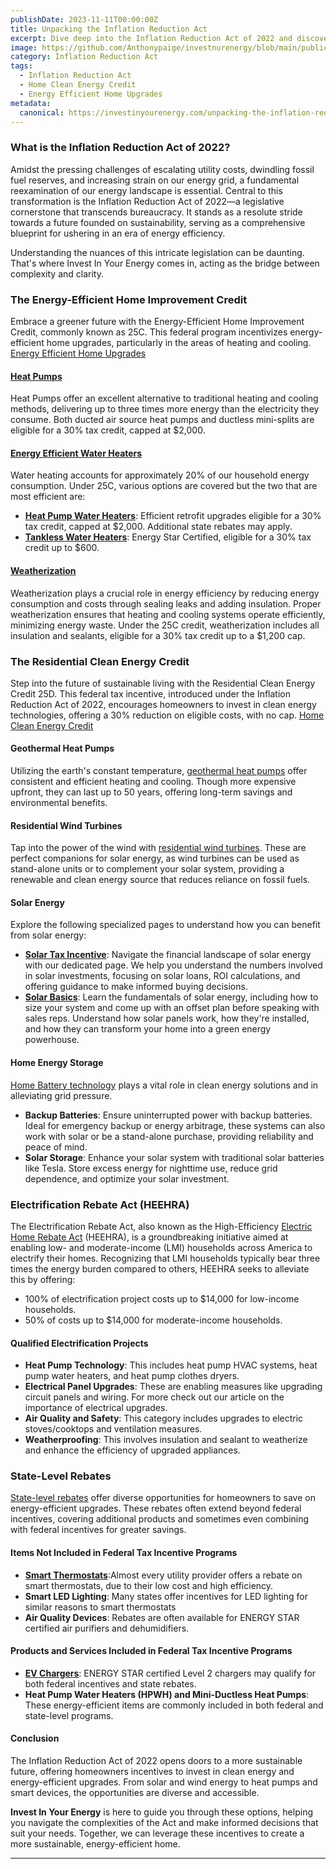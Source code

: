 ```yaml
---
publishDate: 2023-11-11T00:00:00Z
title: Unpacking the Inflation Reduction Act
excerpt: Dive deep into the Inflation Reduction Act of 2022 and discover how it revolutionizes the energy landscape for homeowners, offering incentives for sustainable living.
image: https://github.com/Anthonypaige/investnurenergy/blob/main/public/images/cover-art/IIYE-1-cover-art.png?raw=true
category: Inflation Reduction Act
tags:
  - Inflation Reduction Act
  - Home Clean Energy Credit
  - Energy Efficient Home Upgrades
metadata:
  canonical: https://investinyourenergy.com/unpacking-the-inflation-reduction-act
---
```


### **What is the Inflation Reduction Act of 2022?**

Amidst the pressing challenges of escalating utility costs, dwindling fossil fuel reserves, and increasing strain on our energy grid, a fundamental reexamination of our energy landscape is essential. Central to this transformation is the Inflation Reduction Act of 2022—a legislative cornerstone that transcends bureaucracy. It stands as a resolute stride towards a future founded on sustainability, serving as a comprehensive blueprint for ushering in an era of energy efficiency.

Understanding the nuances of this intricate legislation can be daunting. That's where Invest In Your Energy comes in, acting as the bridge between complexity and clarity.

### **The Energy-Efficient Home Improvement Credit**

Embrace a greener future with the Energy-Efficient Home Improvement Credit, commonly known as 25C. This federal program incentivizes energy-efficient home upgrades, particularly in the areas of heating and cooling. [Energy Efficient Home Upgrades](https://investinyourenergy.com/energy-efficient/energy-efficient-home-upgrades)

#### [**Heat Pumps**](https://investinyourenergy.com/energy-efficient/air-source-heat-pumps)

Heat Pumps offer an excellent alternative to traditional heating and cooling methods, delivering up to three times more energy than the electricity they consume. Both ducted air source heat pumps and ductless mini-splits are eligible for a 30% tax credit, capped at $2,000.

#### [**Energy Efficient Water Heaters**](https://investinyourenergy.com/energy-efficient/energy-efficient-water-heaters)

Water heating accounts for approximately 20% of our household energy consumption. Under 25C, various options are covered but the two that are most efficient are:

- [**Heat Pump Water Heaters**](https://investinyourenergy.com/whats-a-heat-pump-water-heater): Efficient retrofit upgrades eligible for a 30% tax credit, capped at $2,000. Additional state rebates may apply.
- [**Tankless Water Heaters**](https://investinyourenergy.com/is-going-tankless-thankful): Energy Star Certified, eligible for a 30% tax credit up to $600.

#### [**Weatherization**](https://investinyourenergy.com/energy-efficient/weatherization)

Weatherization plays a crucial role in energy efficiency by reducing energy consumption and costs through sealing leaks and adding insulation. Proper weatherization ensures that heating and cooling systems operate efficiently, minimizing energy waste. Under the 25C credit, weatherization includes all insulation and sealants, eligible for a 30% tax credit up to a $1,200 cap.

### **The Residential Clean Energy Credit**

Step into the future of sustainable living with the Residential Clean Energy Credit 25D. This federal tax incentive, introduced under the Inflation Reduction Act of 2022, encourages homeowners to invest in clean energy technologies, offering a 30% reduction on eligible costs, with no cap. [Home Clean Energy Credit](/clean-energy/home-clean-energy-credit)

#### **Geothermal Heat Pumps**

Utilizing the earth's constant temperature, [geothermal heat pumps](https://investinyourenergy.com/clean-energy/geothermal-heat-pumps) offer consistent and efficient heating and cooling. Though more expensive upfront, they can last up to 50 years, offering long-term savings and environmental benefits.

#### **Residential Wind Turbines**

Tap into the power of the wind with [residential wind turbines](https://investinyourenergy.com/clean-energy/residential-wind-turbines). These are perfect companions for solar energy, as wind turbines can be used as stand-alone units or to complement your solar system, providing a renewable and clean energy source that reduces reliance on fossil fuels.

#### **Solar Energy**

Explore the following specialized pages to understand how you can benefit from solar energy:

- [**Solar Tax Incentive**](https://investinyourenergy.com/clean-energy/solar-tax-incentive): Navigate the financial landscape of solar energy with our dedicated page. We help you understand the numbers involved in solar investments, focusing on solar loans, ROI calculations, and offering guidance to make informed buying decisions.
- [**Solar Basics**](https://investinyourenergy.com/clean-energy/solar-energy-basics): Learn the fundamentals of solar energy, including how to size your system and come up with an offset plan before speaking with sales reps. Understand how solar panels work, how they're installed, and how they can transform your home into a green energy powerhouse.

#### **Home Energy Storage**

[Home Battery technology](https://investinyourenergy.com/clean-energy/home-energy-storage) plays a vital role in clean energy solutions and in alleviating grid pressure.

- **Backup Batteries**: Ensure uninterrupted power with backup batteries. Ideal for emergency backup or energy arbitrage, these systems can also work with solar or be a stand-alone purchase, providing reliability and peace of mind.
- **Solar Storage**: Enhance your solar system with traditional solar batteries like Tesla. Store excess energy for nighttime use, reduce grid dependence, and optimize your solar investment.

### **Electrification Rebate Act (HEEHRA)**

The Electrification Rebate Act, also known as the High-Efficiency [Electric Home Rebate Act](https://investinyourenergy.com/what-we-know-about-heehra) (HEEHRA), is a groundbreaking initiative aimed at enabling low- and moderate-income (LMI) households across America to electrify their homes. Recognizing that LMI households typically bear three times the energy burden compared to others, HEEHRA seeks to alleviate this by offering:

- 100% of electrification project costs up to $14,000 for low-income households.
- 50% of costs up to $14,000 for moderate-income households.

#### **Qualified Electrification Projects**

- **Heat Pump Technology**: This includes heat pump HVAC systems, heat pump water heaters, and heat pump clothes dryers.
- **Electrical Panel Upgrades**: These are enabling measures like upgrading circuit panels and wiring. For more check out our article on the importance of electrical upgrades.
- **Air Quality and Safety**: This category includes upgrades to electric stoves/cooktops and ventilation measures.
- **Weatherproofing**: This involves insulation and sealant to weatherize and enhance the efficiency of upgraded appliances.

### **State-Level Rebates**

[State-level rebates](https://investinyourenergy.com/state-level-energy-efficient-rebates) offer diverse opportunities for homeowners to save on energy-efficient upgrades. These rebates often extend beyond federal incentives, covering additional products and sometimes even combining with federal incentives for greater savings.

#### **Items Not Included in Federal Tax Incentive Programs**

- [**Smart Thermostats**](https://investinyourenergy.com/shopping/top-smart-thermostats):Almost every utility provider offers a rebate on smart thermostats, due to their low cost and high efficiency.
- **Smart LED Lighting**: Many states offer incentives for LED lighting for similar reasons to smart thermostats
- **Air Quality Devices**: Rebates are often available for ENERGY STAR certified air purifiers and dehumidifiers.

#### **Products and Services Included in Federal Tax Incentive Programs**

- [**EV Chargers**](https://investinyourenergy.com/shopping/smart-ev-chargers): ENERGY STAR certified Level 2 chargers may qualify for both federal incentives and state rebates.
- **Heat Pump Water Heaters (HPWH) and Mini-Ductless Heat Pumps**: These energy-efficient items are commonly included in both federal and state-level programs.

#### **Conclusion**

The Inflation Reduction Act of 2022 opens doors to a more sustainable future, offering homeowners incentives to invest in clean energy and energy-efficient upgrades. From solar and wind energy to heat pumps and smart devices, the opportunities are diverse and accessible.

**Invest In Your Energy** is here to guide you through these options, helping you navigate the complexities of the Act and make informed decisions that suit your needs. Together, we can leverage these incentives to create a more sustainable, energy-efficient home.

---
